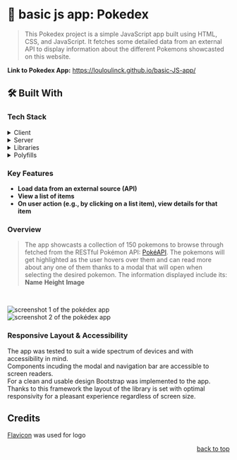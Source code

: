 # 📖 basic js app: Pokedex

> This Pokedex project is a simple JavaScript app built using HTML, CSS, and JavaScript. It fetches some detailed data from an external API to display information about the different Pokemons showcasted on this website.

**Link to Pokedex App:** https://louloulinck.github.io/basic-JS-app/

## 🛠 Built With

### Tech Stack

<details>
  <summary>Client</summary>
  <ul>
    <li><a>Vanilla JS</a></li>
    <li><a>HTML</a></li>
    <li><a>CSS</a></li>
  </ul>
</details>

<details>
  <summary>Server</summary>
  <ul>
    <li><a href="https://pokeapi.co/">RESTful Pokémon API</a></li>
  </ul>
</details>

<details>
  <summary>Libraries</summary>
  <ul>
    <li><a href="https://jquery.com/">jQuery</a></li> 
    <li><a href="https://getbootstrap.com/">Bootstrap</a></li>
  </ul>
</details>

<details>
  <summary>Polyfills</summary>
  <ul>
    <li><a href="https://www.npmjs.com/package/promise-polyfill">Promise</a></li> 
    <li><a href="https://github.com/JakeChampion/fetch">Fetch</a></li>
  </ul>
</details>

 <!-- Features -->

### Key Features <a name="key-features"></a>
 
- **Load data from an external source (API)**
- **View a list of items**
- **On user action (e.g., by clicking on a list item), view details for that item**

### Overview

> The app showcasts a collection of 150 pokemons to browse through fetched from the RESTful Pokémon API: [PokéAPI](https://pokeapi.co/). The pokemons will get highlighted as the user hovers over them and can read more about any one of them thanks to a modal that will open when selecting the desired pokemon.
The information displayed include its:
**Name**
**Height**
**Image**
<br>

![screenshot 1 of the pokédex app](./img/screenshot_pokédex_app.png)
<br>
![screenshot 2 of the pokédex app](./img/screenshot_prokemon_description_pokédex_app.png)

### Responsive Layout & Accessibility

The app was tested to suit a wide spectrum of devices and with accessibility in mind.
<br>
Components incuding the modal and navigation bar are accessible to screen readers.
<br>
For a clean and usable design Bootstrap was implemented to the app. Thanks to this framework the layout of the library is set with optimal responsivity for a pleasant experience regardless of screen size.

## Credits

[Flavicon](https://www.flaticon.com/free-icons/pokemon) was used for logo 

<p align="right"><a href="#readme-top">back to top</a></p>

